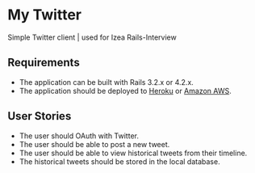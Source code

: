 # My Twitter

Simple Twitter client | used for Izea Rails-Interview

## Requirements

* The application can be built with Rails 3.2.x or 4.2.x.
* The application should be deployed to [Heroku][] or [Amazon AWS][aws].

## User Stories

* The user should OAuth with Twitter.
* The user should be able to post a new tweet.
* The user should be able to view historical tweets from their timeline.
* The historical tweets should be stored in the local database.

[aws]: http://aws.amazon.com/
[heroku]: https://www.heroku.com/
[twitter-api]: https://dev.twitter.com/overview/documentation

